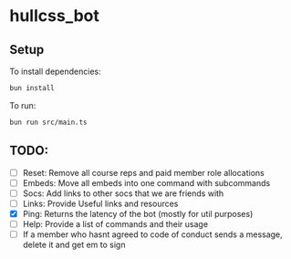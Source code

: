 # hullcss_bot

## Setup

To install dependencies:

```bash
bun install
```

To run:

```bash
bun run src/main.ts
```

## TODO:

- [ ] Reset: Remove all course reps and paid member role allocations
- [ ] Embeds: Move all embeds into one command with subcommands
- [ ] Socs: Add links to other socs that we are friends with
- [ ] Links: Provide Useful links and resources
- [x] Ping: Returns the latency of the bot (mostly for util purposes)
- [ ] Help: Provide a list of commands and their usage
- [ ] If a member who hasnt agreed to code of conduct sends a message, delete it and get em to sign
